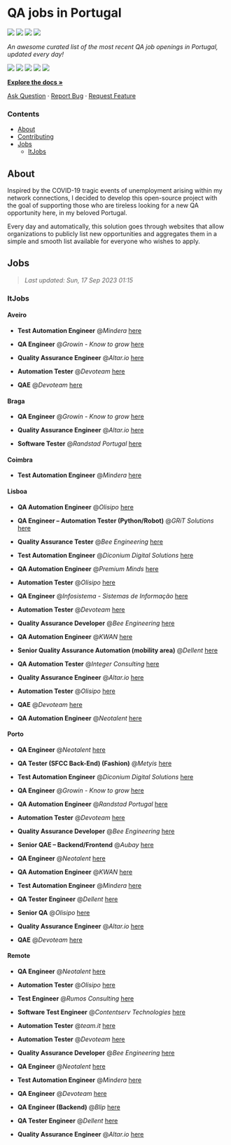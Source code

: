 QA jobs in Portugal
========================

![](https://img.shields.io/static/v1?label=%F0%9F%8C%9F&message=If%20Useful&color=BC4E99)
[![](https://img.shields.io/github/stars/sergiomartins8/qa-jobs-in-portugal)](https://github.com/sergiomartins8/qa-jobs-in-portugal/stargazers)
[![](https://img.shields.io/github/forks/sergiomartins8/qa-jobs-in-portugal)](https://github.com/sergiomartins8/qa-jobs-in-portugal/network/members)
[![](https://img.shields.io/badge/-sergiomartins8-blue?logo=Linkedin&logoColor=white)](https://www.linkedin.com/in/sergiomartins8/)

_An awesome curated list of the most recent QA job openings in Portugal, updated every day!_

[![](https://img.shields.io/github/v/release/sergiomartins8/qa-jobs-in-portugal)](https://github.com/sergiomartins8/qa-jobs-in-portugal/releases)
[![](https://github.com/sergiomartins8/qa-jobs-in-portugal/workflows/release/badge.svg)](https://github.com/sergiomartins8/qa-jobs-in-portugal/actions?query=workflow%3Arelease)
[![](https://img.shields.io/github/issues/sergiomartins8/qa-jobs-in-portugal)](https://github.com/sergiomartins8/qa-jobs-in-portugal/issues)
[![](https://img.shields.io/github/contributors/sergiomartins8/qa-jobs-in-portugal)](https://github.com/sergiomartins8/qa-jobs-in-portugal/graphs/contributors)
[![](https://img.shields.io/github/license/sergiomartins8/qa-jobs-in-portugal)](https://github.com/sergiomartins8/qa-jobs-in-portugal/blob/master/LICENSE)

**[Explore the docs »](https://github.com/sergiomartins8/qa-jobs-in-portugal/blob/master/docs/DOCUMENTATION.md)**

[Ask Question](https://github.com/sergiomartins8/qa-jobs-in-portugal/issues) 
·
[Report Bug](https://github.com/sergiomartins8/qa-jobs-in-portugal/issues)
·
[Request Feature](https://github.com/sergiomartins8/qa-jobs-in-portugal/issues)

### Contents
* [About](#about)
* [Contributing](https://github.com/sergiomartins8/qa-jobs-in-portugal/blob/master/docs/CONTRIBUTING.md)
* [Jobs](#jobs)
  * [ItJobs](#itjobs)

## About
Inspired by the COVID-19 tragic events of unemployment arising within my network connections, I decided to develop this open-source project with the goal of supporting those who are tireless looking for a new QA opportunity here, in my beloved Portugal.

Every day and automatically, this solution goes through websites that allow organizations to publicly list new opportunities and aggregates them in a simple and smooth list available for everyone who wishes to apply.

Jobs
---------

> _Last updated: Sun, 17 Sep 2023 01:15_

### ItJobs

#### Aveiro

- **Test Automation Engineer** @_Mindera_ [here](https://www.itjobs.pt/oferta/469141/test-automation-engineer)


- **QA Engineer** @_Growin - Know to grow_ [here](https://www.itjobs.pt/oferta/467880/qa-engineer)


- **Quality Assurance Engineer** @_Altar.io_ [here](https://www.itjobs.pt/oferta/469924/quality-assurance-engineer)


- **Automation Tester** @_Devoteam_ [here](https://www.itjobs.pt/oferta/468484/automation-tester)


- **QAE** @_Devoteam_ [here](https://www.itjobs.pt/oferta/469093/qae)

#### Braga

- **QA Engineer** @_Growin - Know to grow_ [here](https://www.itjobs.pt/oferta/467880/qa-engineer)


- **Quality Assurance Engineer** @_Altar.io_ [here](https://www.itjobs.pt/oferta/469924/quality-assurance-engineer)


- **Software Tester** @_Randstad Portugal_ [here](https://www.itjobs.pt/oferta/469699/software-tester)

#### Coimbra

- **Test Automation Engineer** @_Mindera_ [here](https://www.itjobs.pt/oferta/469141/test-automation-engineer)

#### Lisboa

- **QA Automation Engineer** @_Olisipo_ [here](https://www.itjobs.pt/oferta/468670/qa-automation-engineer)


- **QA Engineer – Automation Tester (Python/Robot)** @_GRiT Solutions_ [here](https://www.itjobs.pt/oferta/469526/qa-engineer-automation-tester-python-robot)


- **Quality Assurance Tester** @_Bee Engineering_ [here](https://www.itjobs.pt/oferta/468712/quality-assurance-tester)


- **Test Automation Engineer** @_Diconium Digital Solutions_ [here](https://www.itjobs.pt/oferta/468017/test-automation-engineer)


- **QA Automation Engineer** @_Premium Minds_ [here](https://www.itjobs.pt/oferta/469886/qa-automation-enginee)


- **Automation Tester** @_Olisipo_ [here](https://www.itjobs.pt/oferta/468644/automation-tester)


- **QA Engineer** @_Infosistema - Sistemas de Informação_ [here](https://www.itjobs.pt/oferta/470027/qa-engineer)


- **Automation Tester** @_Devoteam_ [here](https://www.itjobs.pt/oferta/468484/automation-tester)


- **Quality Assurance Developer** @_Bee Engineering_ [here](https://www.itjobs.pt/oferta/467457/quality-assurance-developer)


- **QA Automation Engineer** @_KWAN_ [here](https://www.itjobs.pt/oferta/469614/qa-automation-engineer)


- **Senior Quality Assurance Automation (mobility area)** @_Dellent_ [here](https://www.itjobs.pt/oferta/468175/senior-quality-assurance-automation-mobility-area)


- **QA Automation Tester** @_Integer Consulting_ [here](https://www.itjobs.pt/oferta/469232/qa-automation-tester)


- **Quality Assurance Engineer** @_Altar.io_ [here](https://www.itjobs.pt/oferta/469924/quality-assurance-engineer)


- **Automation Tester** @_Olisipo_ [here](https://www.itjobs.pt/oferta/468975/automation-tester)


- **QAE** @_Devoteam_ [here](https://www.itjobs.pt/oferta/469093/qae)


- **QA Automation Engineer** @_Neotalent_ [here](https://www.itjobs.pt/oferta/468797/qa-automation-engineer)

#### Porto

- **QA Engineer** @_Neotalent_ [here](https://www.itjobs.pt/oferta/468193/qa-engineer)


- **QA Tester (SFCC Back-End) (Fashion)** @_Metyis_ [here](https://www.itjobs.pt/oferta/468126/qa-tester-sfcc-back-end-fashion)


- **Test Automation Engineer** @_Diconium Digital Solutions_ [here](https://www.itjobs.pt/oferta/468017/test-automation-engineer)


- **QA Engineer** @_Growin - Know to grow_ [here](https://www.itjobs.pt/oferta/467880/qa-engineer)


- **QA Automation Engineer** @_Randstad Portugal_ [here](https://www.itjobs.pt/oferta/469700/qa-automation-engineer)


- **Automation Tester** @_Devoteam_ [here](https://www.itjobs.pt/oferta/468484/automation-tester)


- **Quality Assurance Developer** @_Bee Engineering_ [here](https://www.itjobs.pt/oferta/467457/quality-assurance-developer)


- **Senior QAE – Backend/Frontend** @_Aubay_ [here](https://www.itjobs.pt/oferta/468349/senior-qae-backend-frontend)


- **QA Engineer** @_Neotalent_ [here](https://www.itjobs.pt/oferta/468196/qa-engineer)


- **QA Automation Engineer** @_KWAN_ [here](https://www.itjobs.pt/oferta/469614/qa-automation-engineer)


- **Test Automation Engineer** @_Mindera_ [here](https://www.itjobs.pt/oferta/469141/test-automation-engineer)


- **QA Tester Engineer** @_Dellent_ [here](https://www.itjobs.pt/oferta/468867/qa-tester-engineer)


- **Senior QA** @_Olisipo_ [here](https://www.itjobs.pt/oferta/468892/senior-qa)


- **Quality Assurance Engineer** @_Altar.io_ [here](https://www.itjobs.pt/oferta/469924/quality-assurance-engineer)


- **QAE** @_Devoteam_ [here](https://www.itjobs.pt/oferta/469093/qae)

#### Remote

- **QA Engineer** @_Neotalent_ [here](https://www.itjobs.pt/oferta/468193/qa-engineer)


- **Automation Tester** @_Olisipo_ [here](https://www.itjobs.pt/oferta/468644/automation-tester)


- **Test Engineer** @_Rumos Consulting_ [here](https://www.itjobs.pt/oferta/467791/test-engineer)


- **Software Test Engineer** @_Contentserv Technologies_ [here](https://www.itjobs.pt/oferta/468551/software-test-engineer)


- **Automation Tester** @_team.it_ [here](https://www.itjobs.pt/oferta/469593/automation-tester)


- **Automation Tester** @_Devoteam_ [here](https://www.itjobs.pt/oferta/468484/automation-tester)


- **Quality Assurance Developer** @_Bee Engineering_ [here](https://www.itjobs.pt/oferta/467457/quality-assurance-developer)


- **QA Engineer** @_Neotalent_ [here](https://www.itjobs.pt/oferta/468196/qa-engineer)


- **Test Automation Engineer** @_Mindera_ [here](https://www.itjobs.pt/oferta/469141/test-automation-engineer)


- **QA Engineer** @_Devoteam_ [here](https://www.itjobs.pt/oferta/468074/qa-engineer)


- **QA Engineer (Backend)** @_Blip_ [here](https://www.itjobs.pt/oferta/469537/qa-engineer-backend)


- **QA Tester Engineer** @_Dellent_ [here](https://www.itjobs.pt/oferta/468867/qa-tester-engineer)


- **Quality Assurance Engineer** @_Altar.io_ [here](https://www.itjobs.pt/oferta/469924/quality-assurance-engineer)

